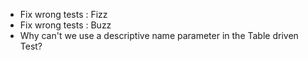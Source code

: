 - Fix wrong tests : Fizz
- Fix wrong tests : Buzz
- Why can't we use a descriptive name parameter in the Table driven Test?